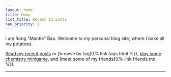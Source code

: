 ```yaml
---
layout: home
title: Home
list_title: Recent 15 posts
nav_priority: 0
---
```


I am Rong "Mantle" Bao. Welcome to my personal blog site, where I bake all my potatoes.

[Read my recent posts](#section-recent-posts) or [browse by tag]({% link tags.html %}), [play some chemistry minigame](/periotrisjs), and [meet some of my friends]({% link friends.md %}).

------
